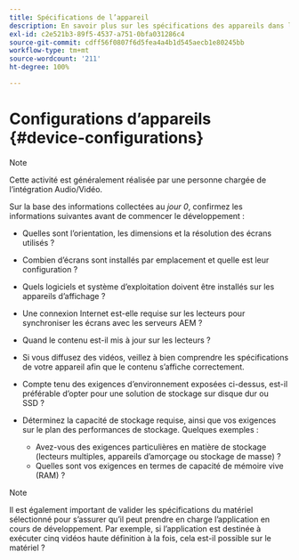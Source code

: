 ```yaml
---
title: Spécifications de l’appareil
description: En savoir plus sur les spécifications des appareils dans le cadre d’AEM Screens.
exl-id: c2e521b3-89f5-4537-a751-0bfa031286c4
source-git-commit: cdff56f0807f6d5fea4a4b1d545aecb1e80245bb
workflow-type: tm+mt
source-wordcount: '211'
ht-degree: 100%

---
```


# Configurations d’appareils {#device-configurations}

>[!NOTE]
>
>Cette activité est généralement réalisée par une personne chargée de l’intégration Audio/Vidéo.

Sur la base des informations collectées au *jour 0*, confirmez les informations suivantes avant de commencer le développement :

* Quelles sont l’orientation, les dimensions et la résolution des écrans utilisés ?

* Combien d’écrans sont installés par emplacement et quelle est leur configuration ?

* Quels logiciels et système d’exploitation doivent être installés sur les appareils d’affichage ?

* Une connexion Internet est-elle requise sur les lecteurs pour synchroniser les écrans avec les serveurs AEM ?

* Quand le contenu est-il mis à jour sur les lecteurs ?

* Si vous diffusez des vidéos, veillez à bien comprendre les spécifications de votre appareil afin que le contenu s’affiche correctement.

* Compte tenu des exigences d’environnement exposées ci-dessus, est-il préférable d’opter pour une solution de stockage sur disque dur ou SSD ?

* Déterminez la capacité de stockage requise, ainsi que vos exigences sur le plan des performances de stockage. Quelques exemples :
   * Avez-vous des exigences particulières en matière de stockage (lecteurs multiples, appareils d’amorçage ou stockage de masse) ?
   * Quelles sont vos exigences en termes de capacité de mémoire vive (RAM) ?


>[!NOTE]
>
>Il est également important de valider les spécifications du matériel sélectionné pour s’assurer qu’il peut prendre en charge l’application en cours de développement. Par exemple, si l’application est destinée à exécuter cinq vidéos haute définition à la fois, cela est-il possible sur le matériel ?
